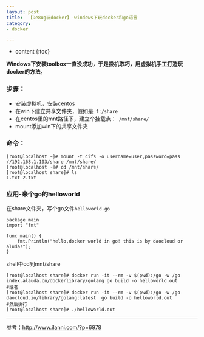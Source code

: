 ```yaml
---
layout: post
title:  【De8ug玩docker】-windows下玩docker和go语言
category: 
- docker  

---
```


* content
{:toc}

**Windows下安装toolbox一直没成功，于是投机取巧，用虚拟机手工打造玩docker的方法。**  

### 步骤： 

- 安装虚拟机，安装centos
- 在win下建立共享文件夹，假如是` f:/share`
- 在centos里的mnt路径下，建立个挂载点：` /mnt/share/`
- mount添加win下的共享文件夹

### 命令： 

	
	[root@localhost ~]# mount -t cifs -o username=user,password=pass //192.168.1.103/share /mnt/share/
	[root@localhost ~]# cd /mnt/share/
	[root@localhost share]# ls
	1.txt 2.txt


### 应用-来个go的helloworld

在share文件夹，写个go文件`helloworld.go`

	package main
	import "fmt"

	func main() {
	    fmt.Println("hello,docker world in go! this is by daocloud or aluda!");
	}

shell中cd到mnt/share


	
	[root@localhost share]# docker run -it --rm -v $(pwd):/go -w /go index.alauda.cn/dockerlibrary/golang go build -o helloworld.out
	#或者
	[root@localhost share]# docker run -it --rm -v $(pwd):/go -w /go daocloud.io/library/golang:latest  go build -o helloworld.out
	#然后执行
	[root@localhost share]# ./helloworld.out



---
参考：http://www.ilanni.com/?p=6978
